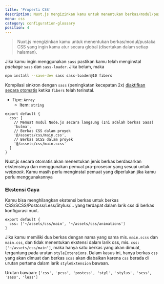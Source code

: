 ```yaml
---
title: 'Properti CSS'
description: Nuxt.js mengizinkan kamu untuk menentukan berkas/modul/pustaka CSS yang ingin kamu atur secara global (disertakan dalam setiap halaman).
menu: css
category: configuration-glossary
position: 4
---
```


> Nuxt.js mengizinkan kamu untuk menentukan berkas/modul/pustaka CSS yang ingin kamu atur secara global (disertakan dalam setiap halaman).

Jika kamu ingin menggunakan `sass` pastikan kamu telah menginstal _package_ `sass` dan `sass-loader`. Jika belum, maka

```sh
npm install --save-dev sass sass-loader@10 fibers
```

<base-alert type="info">Kompilasi sinkron dengan `sass` (peningkatan kecepatan 2x) [diaktifkan secara otomatis](https://github.com/webpack-contrib/sass-loader) ketika `fibers` telah terinstal.</base-alert>

- Tipe: `Array`
  - Item: `string`

```js{}[nuxt.config.js]
export default {
  css: [
    // Memuat modul Node.js secara langsung (Ini adalah berkas Sass)
    'bulma',
    // Berkas CSS dalam proyek
    '@/assets/css/main.css',
    // Berkas SCSS dalam proyek
    '@/assets/css/main.scss'
  ]
}
```

Nuxt.js secara otomatis akan menentukan jenis berkas berdasarkan ekstensinya dan menggunakan pemuat pra-prosesor yang sesuai untuk _webpack_. Kamu masih perlu menginstal pemuat yang diperlukan jika kamu perlu menggunakannya

### Ekstensi Gaya

Kamu bisa menghilangkan ekstensi berkas untuk berkas CSS/SCSS/Postcss/Less/Stylus/... yang terdapat dalam larik css di berkas konfigurasi nuxt.

```js{}[nuxt.config.js]
export default {
  css: ['~/assets/css/main', '~/assets/css/animations']
}
```

<base-alert>

Jika kamu memiliki dua berkas dengan nama yang sama mis. `main.scss` dan` main.css`, dan tidak menentukan ekstensi dalam larik css, mis. `css: ['~/assets/css/main']`, maka hanya satu berkas yang akan dimuat, tergantung pada urutan `styleExtensions`. Dalam kasus ini, hanya berkas `css` yang akan dimuat dan berkas `scss` akan diabaikan karena `css` berada di urutan pertama dalam larik `styleExtension` bawaan.

</base-alert>

Urutan bawaan: `['css', 'pcss', 'postcss', 'styl', 'stylus', 'scss', 'sass', 'less']`
